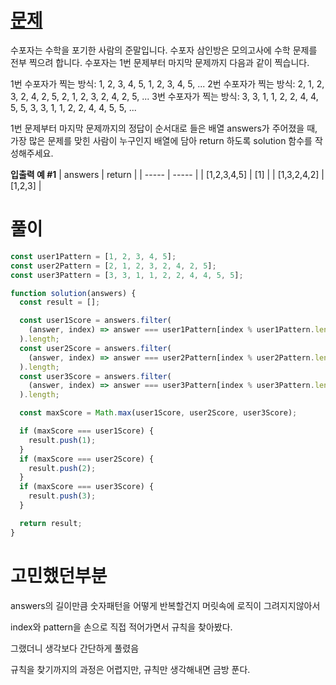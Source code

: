 # [문제](https://school.programmers.co.kr/learn/courses/30/lessons/42840)

수포자는 수학을 포기한 사람의 준말입니다. 수포자 삼인방은 모의고사에 수학 문제를 전부 찍으려 합니다. 수포자는 1번 문제부터 마지막 문제까지 다음과 같이 찍습니다.

1번 수포자가 찍는 방식: 1, 2, 3, 4, 5, 1, 2, 3, 4, 5, ...
2번 수포자가 찍는 방식: 2, 1, 2, 3, 2, 4, 2, 5, 2, 1, 2, 3, 2, 4, 2, 5, ...
3번 수포자가 찍는 방식: 3, 3, 1, 1, 2, 2, 4, 4, 5, 5, 3, 3, 1, 1, 2, 2, 4, 4, 5, 5, ...

1번 문제부터 마지막 문제까지의 정답이 순서대로 들은 배열 answers가 주어졌을 때, 가장 많은 문제를 맞힌 사람이 누구인지 배열에 담아 return 하도록 solution 함수를 작성해주세요.

**입출력 예 #1**
| answers | return |
| ----- | ----- |
| [1,2,3,4,5] | [1] |
| [1,3,2,4,2] | [1,2,3] |

# 풀이

```javascript
const user1Pattern = [1, 2, 3, 4, 5];
const user2Pattern = [2, 1, 2, 3, 2, 4, 2, 5];
const user3Pattern = [3, 3, 1, 1, 2, 2, 4, 4, 5, 5];

function solution(answers) {
  const result = [];

  const user1Score = answers.filter(
    (answer, index) => answer === user1Pattern[index % user1Pattern.length]
  ).length;
  const user2Score = answers.filter(
    (answer, index) => answer === user2Pattern[index % user2Pattern.length]
  ).length;
  const user3Score = answers.filter(
    (answer, index) => answer === user3Pattern[index % user3Pattern.length]
  ).length;

  const maxScore = Math.max(user1Score, user2Score, user3Score);

  if (maxScore === user1Score) {
    result.push(1);
  }
  if (maxScore === user2Score) {
    result.push(2);
  }
  if (maxScore === user3Score) {
    result.push(3);
  }

  return result;
}
```

# 고민했던부분

answers의 길이만큼 숫자패턴을 어떻게 반복할건지 머릿속에 로직이 그려지지않아서

index와 pattern을 손으로 직접 적어가면서 규칙을 찾아봤다.

그랬더니 생각보다 간단하게 풀렸음

규칙을 찾기까지의 과정은 어렵지만, 규칙만 생각해내면 금방 푼다.
